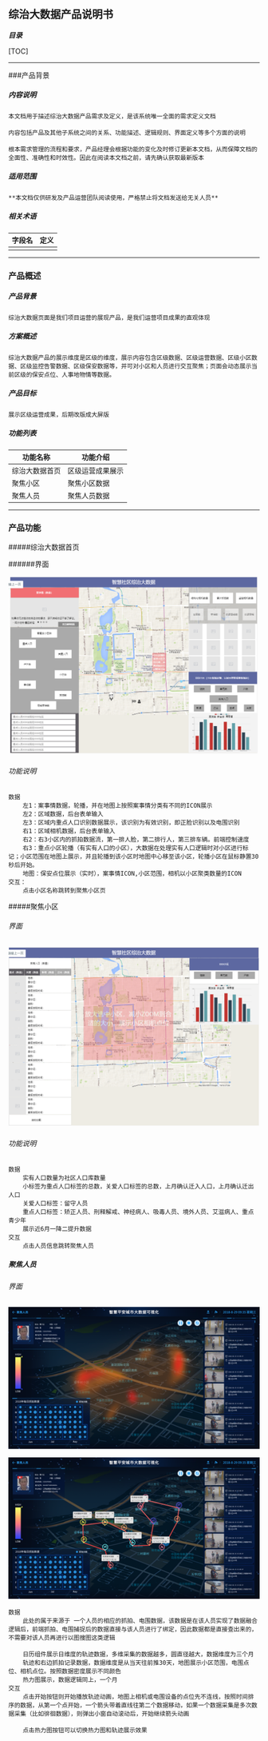 ## 综治大数据产品说明书

***目录***

[TOC]

------

###产品背景

##### 内容说明

	本文档用于描述综治大数据产品需求及定义，是该系统唯一全面的需求定义文档
	
	内容包括产品及其他子系统之间的关系、功能描述、逻辑规则、界面定义等多个方面的说明
	
	根本需求管理的流程和要求，产品经理会根据功能的变化及时修订更新本文档，从而保障文档的全面性、准确性和时效性。因此在阅读本文档之前，请先确认获取最新版本

##### 适用范围

	**本文档仅供研发及产品运营团队阅读使用，严格禁止将文档发送给无关人员**

##### 相关术语		

| 字段名 | 定义 |
| :----- | ---- |
|        |      |



------

### 产品概述

##### 产品背景

	综治大数据页面是我们项目运营的展现产品，是我们运营项目成果的直观体现

##### 方案概述

	综治大数据产品的展示维度是区级的维度，展示内容包含区级数据、区级运营数据、区级小区数据、区级监控告警数据、区级保安数据等，并可对小区和人员进行交互聚焦；页面会动态展示当前区级的保安点位、人事地物情等数据。

##### 产品目标

	展示区级运营成果，后期改版成大屏版

##### 功能列表

	

| 功能名称       | 功能介绍         |
| -------------- | ---------------- |
| 综治大数据首页 | 区级运营成果展示 |
| 聚焦小区       | 聚焦小区数据     |
| 聚焦人员       | 聚焦人员数据     |



------

### 产品功能

#####综治大数据首页

######界面

![](https://raw.githubusercontent.com/dalin1991/brighteye/master/%E9%86%92%E7%9B%AE%E4%BA%91%E5%89%8D%E5%8F%B0/%E7%BB%BC%E6%B2%BB%E5%A4%A7%E6%95%B0%E6%8D%AE/%E5%9B%BE%E7%89%87/%E7%BB%BC%E6%B2%BB%E5%A4%A7%E6%95%B0%E6%8D%AE%E9%A6%96%E9%A1%B5.jpg)

###### 功能说明

```
数据
	左1：案事情数据，轮播，并在地图上按照案事情分类有不同的ICON展示
	左2：区域数据，后台表单输入
	左3：区域内重点人口识别数据展示，该识别为有效识别，即正脸识别以及电围识别
	右1：区域相机数据，后台表单输入
	右2：右3小区内的抓拍数据流，第一排人脸，第二排行人，第三排车辆。前端控制速度
	右3：重点小区轮播（有实有人口的小区），大数据在处理实有人口逻辑时对小区进行标记；小区范围在地图上展示，并且轮播到该小区时地图中心移至该小区，轮播小区在鼠标静置30秒后开始。
	地图：保安点位展示（实时），案事情ICON,小区范围，相机以小区聚类数量的ICON
交互：
	点击小区名称跳转到聚焦小区页
```

#####聚焦小区

###### 界面

![](https://raw.githubusercontent.com/dalin1991/brighteye/master/%E9%86%92%E7%9B%AE%E4%BA%91%E5%89%8D%E5%8F%B0/%E7%BB%BC%E6%B2%BB%E5%A4%A7%E6%95%B0%E6%8D%AE/%E5%9B%BE%E7%89%87/%E8%81%9A%E7%84%A6%E5%B0%8F%E5%8C%BA.jpg)

###### 功能说明

```
数据
	实有人口数量为社区人口库数量
	小标签为重点人口标签的总数，关爱人口标签的总数，上月确认迁入人口，上月确认迁出人口
	关爱人口标签：留守人员
	重点人口标签：矫正人员、刑释解戒、神经病人、吸毒人员、境外人员、艾滋病人、重点青少年
	展示近6月一降二提升数据
交互
	点击人员信息跳转聚焦人员
```

##### 聚焦人员

###### 界面

![](https://raw.githubusercontent.com/dalin1991/brighteye/master/%E8%AE%BE%E8%AE%A1%E7%A8%BF/%E7%BB%BC%E6%B2%BB%E5%A4%A7%E6%95%B0%E6%8D%AE-%E8%81%9A%E7%84%A6%E4%BA%BA%E5%91%98-%E7%83%AD%E5%8A%9B.png)

![](https://raw.githubusercontent.com/dalin1991/brighteye/master/%E8%AE%BE%E8%AE%A1%E7%A8%BF/%E7%BB%BC%E6%B2%BB%E5%A4%A7%E6%95%B0%E6%8D%AE-%E8%81%9A%E7%84%A6%E4%BA%BA%E5%91%98-%E8%BD%A8%E8%BF%B9.png)

```
数据
	此处的属于来源于 一个人员的相应的抓拍、电围数据，该数据是在该人员实现了数据融合逻辑后，前端抓拍、电围捕捉后的数据直接与该人员进行了绑定，因此数据都是直接查出来的，不需要对该人员再进行以图搜图这类逻辑
	
	日历组件展示日维度的轨迹数据，多维采集的数据越多，圆直径越大，数据维度为三个月
	轨迹和右边抓拍记录数据，数据维度是从当天往前推30天，地图展示小区范围，电围点位、相机点位。按照数据密度展示不同颜色
	热力图展示，数据逻辑同上，一个月
交互
	点击开始按钮则开始播放轨迹动画，地图上相机或电围设备的点位先不连线，按照时间排序的数据，从第一个点开始，一个箭头带着直线往第二个数据移动，如果一个数据采集是多次数据采集（比如徘徊数据），则弹出小窗自动滚动后，开始继续箭头动画
	
	点击热力图按钮可以切换热力图和轨迹展示效果
```

